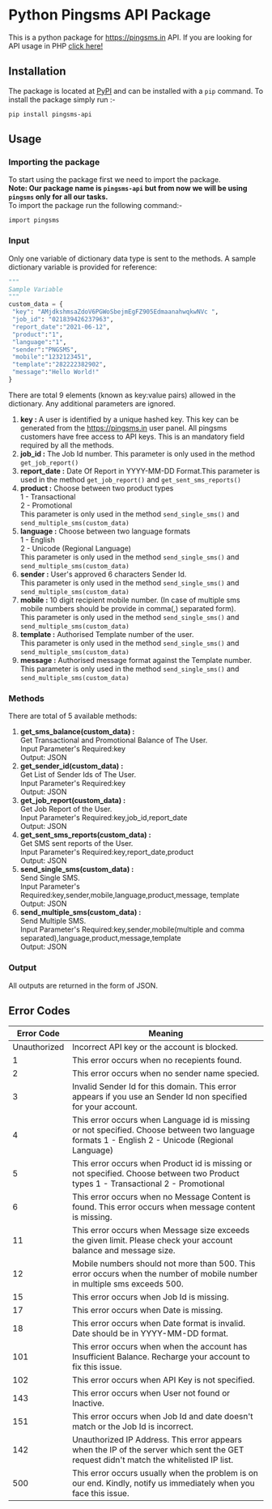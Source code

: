 # Python Pingsms API Package
 This is a python package for https://pingsms.in API. If you are looking for API usage in PHP [click here!](https://github.com/sa1if3/Quickstart-guide-on-sending-SMS-using-API)
 ## Installation
 The package is located at [PyPI](https://pypi.org/project/pingsms-api/) and can be installed with a ```pip``` command. To install the package simply run :-
 ```
 pip install pingsms-api 
 ```
 ## Usage
 ### Importing the package
 To start using the package first we need to import the package.<br/>
 **Note: Our package name is ```pingsms-api``` but from now we will be using ```pingsms``` only for all our tasks.** <br/>
 To import the package run the following command:-
 ```
 import pingsms
 ```
 ### Input
 Only one variable of dictionary data type is sent to the methods. A sample dictionary variable is provided for reference:<br/>
 ```python
 """
 Sample Variable
 """
 custom_data = {
  "key": "AMjdkshmsaZdoV6PGWoSbejmEgFZ905EdmaanahwqkwNVc ",
  "job_id": "021839426237963",
  "report_date":"2021-06-12",
  "product":"1",
  "language":"1",
  "sender":"PNGSMS",
  "mobile":"1232123451",
  "template":"282222382902",
  "message":"Hello World!"
}
 ```
 There are total 9 elements (known as key:value pairs) allowed in the dictionary. Any additional parameters are ignored.
 1. **key :** A user is identified by a unique hashed key. This key can be generated from the https://pingsms.in user panel. All pingsms customers have free access to API keys. This is an mandatory field required by all the methods.
 2. **job_id :** The Job Id number. This parameter is only used in the method ```get_job_report()```
 3. **report_date :** Date Of Report in YYYY-MM-DD Format.This parameter is used in the method ```get_job_report()``` and ```get_sent_sms_reports()```
 4. **product :** Choose between two product types <br/>1 - Transactional<br/>2 - Promotional <br/>This parameter is only used in the method ```send_single_sms()``` and ```send_multiple_sms(custom_data)```
 5. **language :** Choose between two language formats <br/>1 - English<br/>2 - Unicode (Regional Language) <br/>This parameter is only used in the method ```send_single_sms()``` and ```send_multiple_sms(custom_data)```
 6. **sender :**  	User's approved 6 characters Sender Id.<br/>This parameter is only used in the method ```send_single_sms()``` and ```send_multiple_sms(custom_data)```
 7. **mobile :**  	10 digit recipient mobile number. (In case of multiple sms mobile numbers should be provide in comma(,) separated form).<br/>This parameter is only used in the method ```send_single_sms()``` and ```send_multiple_sms(custom_data)```
 8. **template :** Authorised Template number of the user.<br/>This parameter is only used in the method ```send_single_sms()``` and ```send_multiple_sms(custom_data)```
 9. **message :** Authorised message format against the Template number.<br/>This parameter is only used in the method ```send_single_sms()``` and ```send_multiple_sms(custom_data)```
 ### Methods
 There are total of 5 available methods:
 1. **get_sms_balance(custom_data) :** <br/>Get Transactional and Promotional Balance of The User.<br/>Input Parameter's Required:key <br/>Output: JSON
 2. **get_sender_id(custom_data) :** <br/>Get List of Sender Ids of The User. <br/>Input Parameter's Required:key <br/> Output: JSON
 3. **get_job_report(custom_data) :** <br/>Get Job Report of the User. <br/>Input Parameter's Required:key,job_id,report_date<br/>Output: JSON
 4. **get_sent_sms_reports(custom_data) :** <br/>Get SMS sent reports of the User. <br/>Input Parameter's Required:key,report_date,product <br/>Output: JSON
 5. **send_single_sms(custom_data) :** <br/>Send Single SMS. <br/>Input Parameter's Required:key,sender,mobile,language,product,message, template<br/>Output: JSON
 6. **send_multiple_sms(custom_data) :** <br/>Send Multiple SMS. <br/>Input Parameter's Required:key,sender,mobile(multiple and comma separated),language,product,message,template<br/>Output: JSON
 ### Output
All outputs are returned in the form of JSON.
## Error Codes
| Error Code   | Meaning                                                                                                                                                                                                                    |
|--------------|----------------------------------------------------------------------------------------------------------------------------------------------------------------------------------------------------------------------------|
| Unauthorized | Incorrect API key or the account is blocked.                                                                                                                                                                               |
| 1            | This error occurs when no recepients found.                                                                                                                                                                                |
| 2            | This error occurs when no sender name specied.                                                                                                                                                                             |
| 3            | Invalid Sender Id for this domain. This error appears if you use an  Sender Id non specified for your account.                                                                                                             |
| 4            | This error occurs when Language id  is missing or not specified. Choose between two language formats                                      1 - English                                      2 - Unicode (Regional Language) |
| 5            | This error occurs when Product id is  missing or not specified. Choose between two Product types                                      1 - Transactional                                      2 - Promotional               |
| 6            | This error occurs when no Message  Content is found. This error occurs when message content is missing.                                                                                                                    |
| 11           | This error occurs when Message size  exceeds the given limit. Please check your account balance and message  size.                                                                                                         |
| 12           | Mobile numbers should not more than  500. This error occurs when the number of mobile number in multiple sms  exceeds 500.                                                                                                 |
| 15           | This error occurs when Job Id is missing.                                                                                                                                                                                  |
| 17           | This error occurs when Date is missing.                                                                                                                                                                                    |
| 18           | This error occurs when Date format is invalid. Date should be in YYYY-MM-DD format.                                                                                                                                        |
| 101          | This error occurs when when the  account has Insufficient Balance. Recharge your account to fix this  issue.                                                                                                               |
| 102          | This error occurs when API Key is not specified.                                                                                                                                                                           |
| 143          | This error occurs when User not found or Inactive.                                                                                                                                                                         |
| 151          | This error occurs when Job Id and date doesn't match or the Job Id is incorrect.                                                                                                                                           |
| 142          | Unauthorized IP Address. This error appears when the IP of the server which sent the GET request didn't match the whitelisted IP list.                                                                                     |
| 500          | This error occurs usually when the  problem is on our end. Kindly, notify us immediately when you face this  issue.                                                                                                        |
